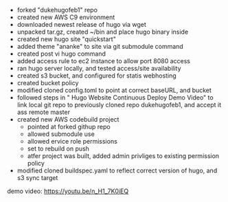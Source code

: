 - forked "dukehugofeb1" repo
- created new AWS C9 environment 
- downloaded newest release of hugo via wget
- unpacked tar.gz, created ~/bin and place hugo binary inside
- created new hugo site "quickstart"
- added theme "ananke" to site via git submodule command
- created post vi hugo command
- added access rule to ec2 instance to allow port 8080 access
- ran hugo server locally, and tested access/site availability
- created s3 bucket, and configured for statis webhosting
- created bucket policy 
- modified cloned config.toml to point at correct baseURL, and bucket
- followed steps in " Hugo Website Continuous Deploy Demo Video" to link local git repo to previously cloned  repo dukehugofeb1, and accept it ass remote master
- created new AWS codebuild project
	- pointed at forked githup repo
	- allowed submodule use
	- allowed ervice role permissions
	- set to rebuild on push
	- atfer project was built, added admin privliges to existing permission policy
- modified cloned buildspec.yaml to reflect correct version of hugo, and s3 sync target

demo video: https://youtu.be/n_H1_7K0iEQ
